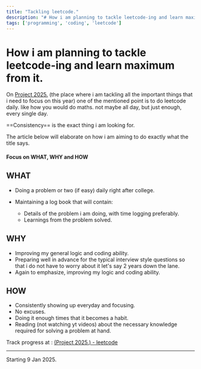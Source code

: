 ```yaml
---
title: "Tackling leetcode."
description: "# How i am planning to tackle leetcode-ing and learn maximum from it."
tags: ['programming', 'coding', 'leetcode']
---
```

# How i am planning to tackle leetcode-ing and learn maximum from it.

On [Project 2025.](https://project2025-alpha.vercel.app/) (the place where i am tackling all the important things that i need to focus on this year) one of the mentioned point is to do leetcode daily. like how you would do maths. not maybe all day, but just enough, every single day.

==Consistency== is the exact thing i am looking for.

The article below will elaborate on how i am aiming to do exactly what the title says.

#### Focus on WHAT, WHY and HOW

## WHAT

- Doing a problem or two (if easy) daily right after college.

- Maintaining a log book that will contain:

  - Details of the problem i am doing, with time logging preferably.
  - Learnings from the problem solved.

## WHY

- Improving my general logic and coding ability.
- Preparing well in advance for the typical interview style questions so that i do not have to worry about it let's say 2 years down the lane.
- Again to emphasize, improving my logic and coding ability.

## HOW

- Consistently showing up everyday and focusing.
- No excuses.
- Doing it enough times that it becomes a habit.
- Reading (not watching yt videos) about the necessary knowledge required for solving a problem at hand.

Track progress at : [(Project 2025.) - leetcode](https://project2025-alpha.vercel.app/leetcode)

---



<footer>Starting 9 Jan 2025.</footer>





